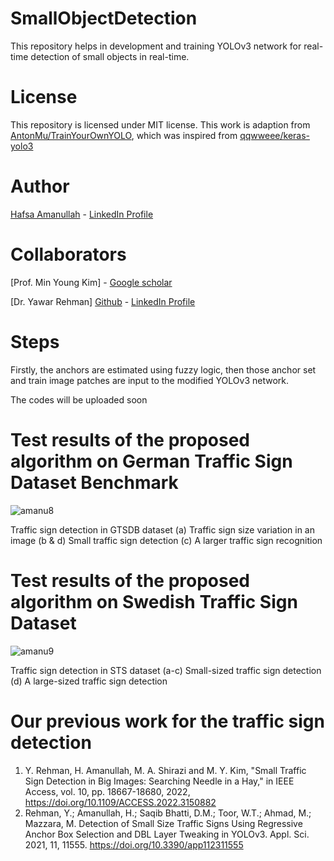 # SmallObjectDetection

This repository helps in development and training YOLOv3 network for real-time detection of small objects in real-time.

# License
This repository is licensed under MIT license. This work is adaption from [AntonMu/TrainYourOwnYOLO](https://github.com/AntonMu/TrainYourOwnYOLO), which was inspired from [qqwweee/keras-yolo3](https://github.com/qqwweee/keras-yolo3)

# Author
[Hafsa Amanullah](https://github.com/Hafsa1918) - [LinkedIn Profile](https://www.linkedin.com/in/hafsa-amanullah)

# Collaborators
[Prof. Min Young Kim] - [Google scholar](https://scholar.google.com.pk/citations?user=Xhawz8EAAAAJ&hl=en)

[Dr. Yawar Rehman] [Github](https://github.com/YawarGuguma) - [LinkedIn Profile](https://www.linkedin.com/in/yawar-rehman-820118b/)

# Steps
Firstly, the anchors are estimated using fuzzy logic,
then those anchor set and train image patches are input to the modified YOLOv3 network.

The codes will be uploaded soon

# Test results of the proposed algorithm on German Traffic Sign Dataset Benchmark
![amanu8](https://github.com/ha007-aman/SmallObjectDetection/assets/73087518/480464da-9626-47aa-b4b3-7fa2e479ae8b)

Traffic sign detection in GTSDB dataset (a) Traffic sign size variation in an image (b & d) Small traffic sign detection (c) A larger traffic sign recognition

# Test results of the proposed algorithm on Swedish Traffic Sign Dataset 
![amanu9](https://github.com/ha007-aman/SmallObjectDetection/assets/73087518/66cc4035-8c93-49fc-b995-a302b03383d7)

Traffic sign detection in STS dataset (a-c) Small-sized traffic sign detection (d) A large-sized traffic sign detection

# Our previous work for the traffic sign detection

1. Y. Rehman, H. Amanullah, M. A. Shirazi and M. Y. Kim, "Small Traffic Sign Detection in Big Images: Searching Needle in a Hay," in IEEE Access, vol. 10, pp. 18667-18680, 2022, https://doi.org/10.1109/ACCESS.2022.3150882
2. Rehman, Y.; Amanullah, H.; Saqib Bhatti, D.M.; Toor, W.T.; Ahmad, M.; Mazzara, M. Detection of Small Size Traffic Signs Using Regressive Anchor Box Selection and DBL Layer Tweaking in YOLOv3. Appl. Sci. 2021, 11, 11555. https://doi.org/10.3390/app112311555
